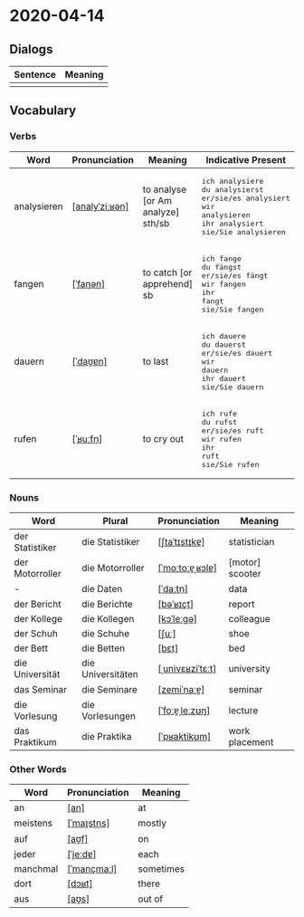 # 2020-04-14

## Dialogs

| Sentence | Meaning |
| -------- | ------- |
|          |         |

## Vocabulary

### Verbs

| Word        | Pronunciation | Meaning | Indicative Present |
| ----------- | ------------- | ------- | ------------------ |
|analysieren|[[analyˈziːʁən]](https://cdn.duden.de/_media_/audio/ID4106896_485368983.mp3)|to analyse  [or Am analyze]  sth/sb|<pre>ich       analysiere<br>du        analysierst<br>er/sie/es analysiert<br>wir       analysieren<br>ihr       analysiert<br>sie/Sie   analysieren</pre>|
|fangen|[[ˈfaŋən]](https://cdn.duden.de/_media_/audio/ID4112762_32643719.mp3)|to catch  [or apprehend]  sb|<pre>ich       fange<br>du        fängst<br>er/sie/es fängt<br>wir       fangen<br>ihr       fangt<br>sie/Sie   fangen</pre>|
|dauern|[[ˈdaʊ̯ɐn]](https://cdn.duden.de/_media_/audio/ID4136391_405425417.mp3)|to last|<pre>ich       dauere<br>du        dauerst<br>er/sie/es dauert<br>wir       dauern<br>ihr       dauert<br>sie/Sie   dauern</pre>|
|rufen|[[ˈʁuːfn̩]](https://cdn.duden.de/_media_/audio/ID4108817_4487355.mp3)|to cry out|<pre>ich       rufe<br>du        rufst<br>er/sie/es ruft<br>wir       rufen<br>ihr       ruft<br>sie/Sie   rufen</pre>|

### Nouns

| Word            | Plural    | Pronunciation | Meaning |
| --------------- | --------- | ------------- | ------- |
|der Statistiker|die Statistiker|[[ʃtaˈtɪstɪkɐ]](https://upload.wikimedia.org/wikipedia/commons/d/da/De-Statistiker.ogg)|statistician|
|der Motorroller|die Motorroller|[[ˈmoːtoːɐ̯ˌʁɔlɐ]](https://cdn.duden.de/_media_/audio/ID4520755_404843461.mp3)|[motor] scooter|
|-|die Daten|[[ˈdaːtn̩]](https://cdn.duden.de/_media_/audio/ID4107509_218597975.mp3)|data|
|der Bericht|die Berichte|[[bəˈʁɪçt]](https://cdn.duden.de/_media_/audio/ID4107063_355427515.mp3)|report|
|der Kollege|die Kollegen|[[kɔˈleːɡə]](https://cdn.duden.de/_media_/audio/ID4106737_288708909.mp3)|colleague|
|der Schuh|die Schuhe|[[ʃuː]](https://cdn.duden.de/_media_/audio/ID4112365_352256252.mp3)|shoe|
|der Bett|die Betten|[[bɛt]](https://cdn.duden.de/_media_/audio/ID4107203_173922657.mp3)|bed|
|die Universität|die Universitäten|[[ˌunivɛʁziˈtɛːt]](https://cdn.duden.de/_media_/audio/ID4120890_459538996.mp3)|university|
|das Seminar|die Seminare|[[zemiˈnaːɐ̯]](https://cdn.duden.de/_media_/audio/ID4111634_220608028.mp3)|seminar|
|die Vorlesung|die Vorlesungen|[[ˈfoːɐ̯ˌleːzʊŋ]](https://cdn.duden.de/_media_/audio/ID4522112_492733484.mp3)|lecture|
|das Praktikum|die Praktika|[[ˈpʁaktikʊm]](https://cdn.duden.de/_media_/audio/ID4115231_127456241.mp3)|work placement|

### Other Words

| Word     | Pronunciation | Meaning |
| -------- | ------------- | ------- |
|an|[[an]](https://cdn.duden.de/_media_/audio/ID4113615_73481838.mp3)|at|
|meistens|[[ˈmaɪ̯stn̩s]](https://cdn.duden.de/_media_/audio/ID4115546_350307085.mp3)|mostly|
|auf|[[aʊ̯f]](https://cdn.duden.de/_media_/audio/ID4131669_69900760.mp3)|on|
|jeder|[[ˈjeːdɐ]](https://cdn.duden.de/_media_/audio/ID4111323_305927071.mp3)|each|
|manchmal|[[ˈmançmaːl]](https://cdn.duden.de/_media_/audio/ID4108608_127091539.mp3)|sometimes|
|dort|[[dɔʁt]](https://cdn.duden.de/_media_/audio/ID4114227_200189887.mp3)|there|
|aus|[[aʊ̯s]](https://cdn.duden.de/_media_/audio/ID4107412_329720184.mp3)|out of|